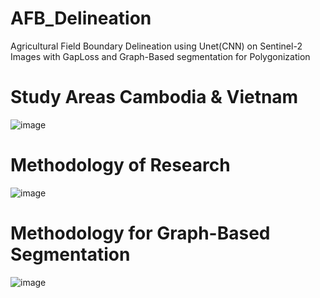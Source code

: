 # AFB_Delineation
Agricultural Field Boundary Delineation using Unet(CNN) on Sentinel-2 Images with GapLoss and Graph-Based segmentation for Polygonization   

# Study Areas Cambodia & Vietnam 
![image](https://github.com/ashikbharishivaprasad/AFB_Delineation/assets/100797850/8581a1f2-b2e6-470f-90d0-695068ceab03)

# Methodology of Research

![image](https://github.com/ashikbharishivaprasad/AFB_Delineation/assets/100797850/824f6480-4084-43f3-b20a-43cc65b43c45)

# Methodology for Graph-Based Segmentation

![image](https://github.com/ashikbharishivaprasad/AFB_Delineation/assets/100797850/3e173a33-d931-413d-bbea-1407693f5081)
